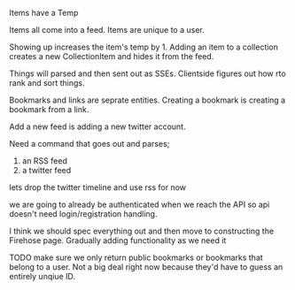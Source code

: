 Items have a Temp

Items all come into a feed.
Items are unique to a user.

Showing up increases the item's temp by 1.
Adding an item to a collection creates a new CollectionItem and hides it from the feed.

Things will parsed and then sent out as SSEs. Clientside figures out how rto rank and sort things.

Bookmarks and links are seprate entities. Creating a bookmark is creating a bookmark from a link.

Add a new feed is adding a new twitter account.

Need a command that goes out and parses;

1. an RSS feed
2. a twitter feed

lets drop the twitter timeline and use rss for now

we are going to already be authenticated when we reach the API so api doesn't need login/registration handling.

I think we should spec everything out and then move to constructing the Firehose page.
Gradually adding functionality as we need it

TODO make sure we only return public bookmarks or bookmarks that belong to a user. Not a big deal right now
because they'd have to guess an entirely unqiue ID.
